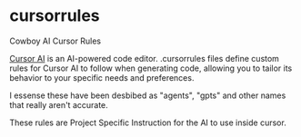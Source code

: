 # cursorrules
Cowboy AI Cursor Rules

[Cursor AI](https://cursor.sh) is an AI-powered code editor. .cursorrules files define custom rules for Cursor AI to follow when generating code, allowing you to tailor its behavior to your specific needs and preferences.

I essense these have been desbibed as "agents", "gpts" and other names that really aren't accurate.

These rules are Project Specific Instruction for the AI to use inside cursor.
